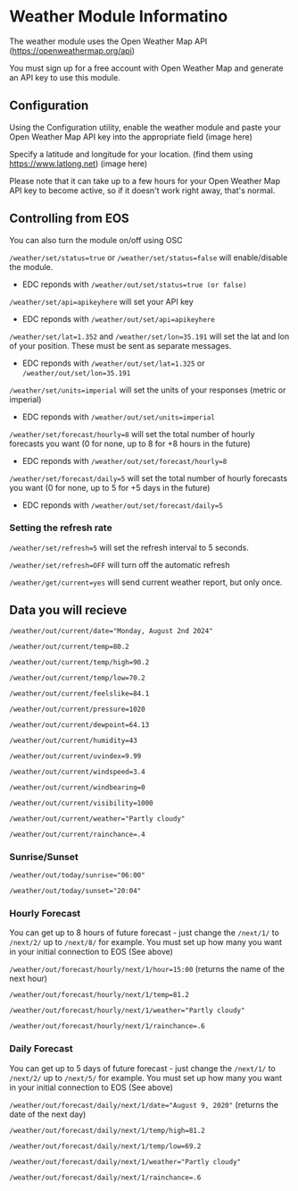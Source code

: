 # Weather Module Informatino

The weather module uses the Open Weather Map API (https://openweathermap.org/api) 

You must sign up for a free account with Open Weather Map and generate an API key to use this module. 


## Configuration

Using the Configuration utility, enable the weather module and paste your Open Weather Map API key into the appropriate field (image here)

Specify a latitude and longitude for your location. (find them using https://www.latlong.net) (image here)

Please note that it can take up to a few hours for your Open Weather Map API key to become active, so if it doesn't work right away, that's normal.

## Controlling from EOS

You can also turn the module on/off using OSC

`/weather/set/status=true` or `/weather/set/status=false` will enable/disable the module. 
		
- EDC reponds with `/weather/out/set/status=true (or false)`

`/weather/set/api=apikeyhere` will set your API key

- EDC reponds with `/weather/out/set/api=apikeyhere`

`/weather/set/lat=1.352` and `/weather/set/lon=35.191` will set the lat and lon of your position. These must be sent as separate messages.

- EDC reponds with `/weather/out/set/lat=1.325` or `/weather/out/set/lon=35.191`

`/weather/set/units=imperial` will set the units of your responses (metric or imperial)

- EDC reponds with `/weather/out/set/units=imperial` 

`/weather/set/forecast/hourly=8` will set the total number of hourly forecasts you want (0 for none, up to 8 for +8 hours in the future)

- EDC reponds with `/weather/out/set/forecast/hourly=8` 

`/weather/set/forecast/daily=5` will set the total number of hourly forecasts you want (0 for none, up to 5 for +5 days in the future)

- EDC reponds with `/weather/out/set/forecast/daily=5` 

### Setting the refresh rate
`/weather/set/refresh=5` will set the refresh interval to 5 seconds. 

`/weather/set/refresh=OFF` will turn off the automatic refresh

`/weather/get/current=yes` will send current weather report, but only once. 

## Data you will recieve

`/weather/out/current/date="Monday, August 2nd 2024"`

`/weather/out/current/temp=80.2`

`/weather/out/current/temp/high=90.2`

`/weather/out/current/temp/low=70.2`

`/weather/out/current/feelslike=84.1`

`/weather/out/current/pressure=1020`

`/weather/out/current/dewpoint=64.13`

`/weather/out/current/humidity=43`

`/weather/out/current/uvindex=9.99`

`/weather/out/current/windspeed=3.4`

`/weather/out/current/windbearing=0`

`/weather/out/current/visibility=1000`

`/weather/out/current/weather="Partly cloudy"`

`/weather/out/current/rainchance=.4`

### Sunrise/Sunset

`/weather/out/today/sunrise="06:00"`

`/weather/out/today/sunset="20:04"`

### Hourly Forecast

You can get up to 8 hours of future forecast - just change the `/next/1/` to `/next/2/` up to `/next/8/` for example. You must set up how many you want in your initial connection to EOS (See above)

`/weather/out/forecast/hourly/next/1/hour=15:00` (returns the name of the next hour)

`/weather/out/forecast/hourly/next/1/temp=81.2`

`/weather/out/forecast/hourly/next/1/weather="Partly cloudy"`

`/weather/out/forecast/hourly/next/1/rainchance=.6`

### Daily Forecast

You can get up to 5 days of future forecast - just change the `/next/1/` to `/next/2/` up to `/next/5/` for example. You must set up how many you want in your initial connection to EOS (See above)

`/weather/out/forecast/daily/next/1/date="August 9, 2020"` (returns the date of the next day)

`/weather/out/forecast/daily/next/1/temp/high=81.2`

`/weather/out/forecast/daily/next/1/temp/low=69.2`

`/weather/out/forecast/daily/next/1/weather="Partly cloudy"`

`/weather/out/forecast/daily/next/1/rainchance=.6`



